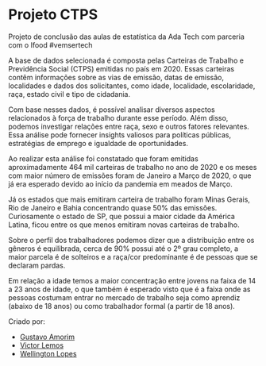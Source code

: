 # Projeto CTPS
Projeto de conclusão das aulas de estatística da Ada Tech com parceria com o Ifood #vemsertech

A base de dados selecionada é composta pelas Carteiras de Trabalho e Previdência Social (CTPS) emitidas no país em 2020. Essas carteiras contêm informações sobre as vias de emissão, datas de emissão, localidades e dados dos solicitantes, como idade, localidade, escolaridade, raça, estado civil e tipo de cidadania.

Com base nesses dados, é possível analisar diversos aspectos relacionados à força de trabalho durante esse período. Além disso, podemos investigar relações entre raça, sexo e outros fatores relevantes. 
Essa análise pode fornecer insights valiosos para políticas públicas, estratégias de emprego e igualdade de oportunidades.

Ao realizar esta análise foi constatado que foram emitidas aproximadamente 464 mil carteiras de trabalho no ano de 2020 e os meses com maior número de emissões foram de Janeiro a Março de 2020, o que já era esperado devido ao início da pandemia em meados de Março.

Já os estados que mais emitiram carteira de trabalho foram Minas Gerais, Rio de Janeiro e Bahia concentrando quase 50% das emissões. Curiosamente o estado de SP, que possui a maior cidade da América Latina, ficou entre os que menos emitiram novas carteiras de trabalho.

Sobre o perfil dos trabalhadores podemos dizer que a distribuição entre os gêneros é equilibrada, cerca de 90% possui até o 2º grau completo, a maior parcela é de solteiros e a raça/cor predominante é de pessoas que se declaram pardas. 

Em relação a idade temos a maior concentração entre jovens na faixa de 14 a 23 anos de idade, o que também é esperado visto que é a faixa onde as pessoas costumam entrar no mercado de trabalho seja como aprendiz (abaixo de 18 anos) ou como trabalhador formal (a partir de 18 anos).

Criado por: 
- [Gustavo Amorim](https://github.com/gustavoaamorim)
- [Victor Lemos](https://github.com/victorlemos1)
- [Wellington Lopes](https://github.com/Wellington-lopes)
